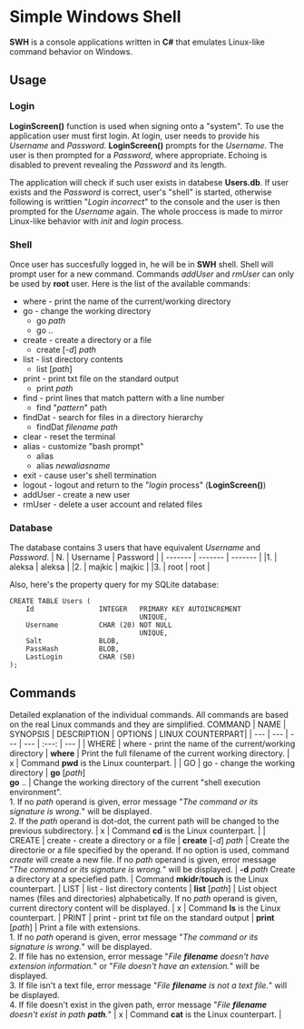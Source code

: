 # Simple Windows Shell
**SWH** is a console applications written in **C#** that emulates Linux-like command behavior on Windows.
## Usage
### Login
**LoginScreen()** function is used when signing onto a "system". To use the application user must first login. At login, user needs to provide his *Username* and *Password*. **LoginScreen()** prompts for the *Username*. The user is then prompted for a *Password*, where appropriate. Echoing is disabled to prevent revealing the *Password* and its length.

The application will check if such user exists in databese **Users.db**. If user exists and the *Password* is correct, user's "shell" is started, otherwise following is writtien "*Login incorrect*" to the console and the user is then prompted for the *Username* again. The whole proccess is made to mirror Linux-like behavior with *init* and *login* process.

### Shell
Once user has succesfully logged in, he will be in **SWH** shell. Shell will prompt user for a new command. Commands *addUser* and *rmUser* can only be used by **root** user. Here is the list of the available commands:
* where - print the name of the current/working directory
* go - change the working directory
  * go *path*
  * go ..
* create - create a directory or a file
  * create [*-d*] *path*
* list - list directory contents
  * list [*path*]
* print - print txt file on the standard output
  * print *path*
* find - print lines that match pattern with a line number
  * find "*pattern*" path 
* findDat - search for files in a directory hierarchy
  * findDat *filename* *path*
* clear - reset the terminal
* alias - customize "bash prompt"
  * alias
  * alias *newaliasname*
* exit - cause user's shell termination
* logout - logout and return to the "*login* process" (**LoginScreen()**)
* addUser - create a new user
* rmUser - delete a user account and related files

### Database
The database contains 3 users that have equivalent *Username* and *Password*.
| N. | Username | Password |
| ------- | ------- | ------- |
|1.       | aleksa  | aleksa  |
|2.       | majkic  | majkic  |
|3.       | root    | root    |

Also, here's the property query for my SQLite database:
~~~~
CREATE TABLE Users (
    Id                INTEGER   PRIMARY KEY AUTOINCREMENT
                                UNIQUE,
    Username          CHAR (20) NOT NULL
                                UNIQUE,
    Salt              BLOB,
    PassHash          BLOB,
    LastLogin         CHAR (50)
);
~~~~

## Commands
Detailed explanation of the individual commands. All commands are based on the real Linux commands and they are simplified.
COMMAND | NAME | SYNOPSIS | DESCRIPTION | OPTIONS | LINUX COUNTERPART|
| --- | --- | --- | --- | :---: | --- |
| WHERE | where - print the name of the current/working directory | **where** | Print the full filename of the current working directory. | x | Command **pwd** is the Linux counterpart. |
| GO | go - change the working directory | **go** [*path*]<br/>**go** .. | Change the working directory of the current "shell execution environment".<br/>1. If no *path* operand is given, error message "*The command or its signature is wrong.*" will be displayed.<br/>2. If the *path* operand is dot-dot, the current path will be changed to the previous subdirectory. | x | Command **cd** is the Linux counterpart. |
| CREATE | create - create a directory or a file | **create** [*-d*] *path* | Create the directorie or a file specified by the operand. If no option is used, command *create* will create a new file. If no *path* operand is given, error message "*The command or its signature is wrong.*" will be displayed. | **-d** *path* Create a directory at a speciefied path. | Command **mkidr**/**touch** is the Linux counterpart. |
LIST | list - list directory contents | **list** [*path*] | List object names (files and directories) alphabetically. If no *path* operand is given, current directory content will be displayed. | x | Command **ls** is the Linux counterpart. |
PRINT | print - print txt file on the standard output | **print** [*path*] | Print a file with extensions.<br/>1. If no *path* operand is given, error message "*The command or its signature is wrong.*" will be displayed.<br/>2. If file has no extension, error message "*File **filename** doesn't have extension information.*" or "*File doesn't have an extension.*" will be displayed.<br/>3. If file isn't a text file, error message "*File **filename** is not a text file.*" will be displayed.<br/>4. If file doesn't exist in the given path, error message "*File **filename** doesn't exist in path **path**.*" | x | Command **cat** is the Linux counterpart. |

